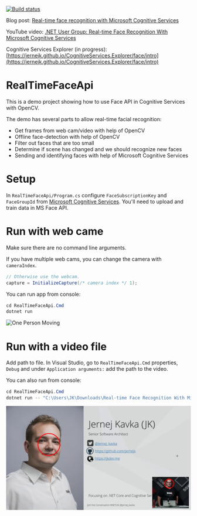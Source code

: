 [![Build status](https://ci.appveyor.com/api/projects/status/s8o64bsqd4agvocm/branch/master?svg=true)](https://ci.appveyor.com/project/jernejk/realtimefaceapi/branch/master)

Blog post: [Real-time face recognition with Microsoft Cognitive Services](https://jkdev.me/real-time-face-recognition/)

YouTube video: [.NET User Group: Real-time Face Recognition With Microsoft Cognitive Services](https://www.youtube.com/watch?v=KCSyRO0KotA)

Cognitive Services Explorer (in progress): [https://jernejk.github.io/CognitiveServices.Explorer/face/intro](https://jernejk.github.io/CognitiveServices.Explorer/face/intro)

# RealTimeFaceApi
This is a demo project showing how to use Face API in Cognitive Services with OpenCV.

The demo has several parts to allow real-time facial recognition:
- Get frames from web cam/video with help of OpenCV
- Offline face-detection with help of OpenCV
- Filter out faces that are too small
- Determine if scene has changed and we should recognize new faces
- Sending and identifying faces with help of Microsoft Cognitive Services

# Setup
In `RealTimeFaceApi/Program.cs` configure `FaceSubscriptionKey` and `FaceGroupId` from [Microsoft Cognitive Services](https://azure.microsoft.com/en-au/services/cognitive-services/).
You'll need to upload and train data in MS Face API.

# Run with web came
Make sure there are no command line arguments.

If you have multiple web cams, you can change the camera with `cameraIndex`.

``` C#
// Otherwise use the webcam.
capture = InitializeCapture(/* camera index */ 1);
```

You can run app from console:
``` C#
cd RealTimeFaceApi.Cmd
dotnet run
```

![One Person Moving](one-person-moving.gif)

# Run with a video file
Add path to file. In Visual Studio, go to `RealTimeFaceApi.Cmd` properties, `Debug` and under `Application arguments:` add the path to the video.

You can also run from console:
``` C#
cd RealTimeFaceApi.Cmd
dotnet run -- "C:\Users\JK\Downloads\Real-time Face Recognition With Microsoft Cognitive Services.mp4"
```

![Video File Face Detection](video-face-detection.png)
 
